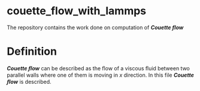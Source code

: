 # couette_flow_with_lammps


The repository contains the work done on computation of ***Couette flow***
# Definition
***Couette ﬂow*** can be described as the ﬂow of a viscous ﬂuid between two parallel walls
where one of them is moving in *x* direction. 
In this file ***Couette ﬂow*** is described.
